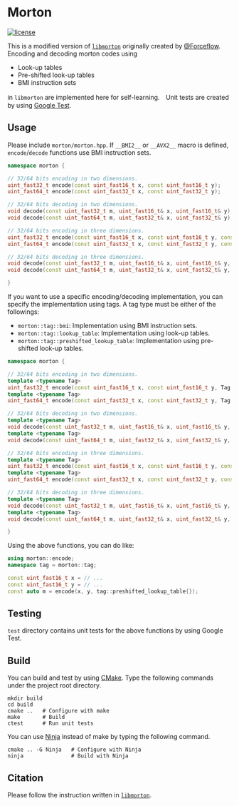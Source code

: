 # Morton
[![license](https://img.shields.io/github/license/mashape/apistatus.svg)](https://opensource.org/licenses/MIT)

This is a modified version of [`libmorton`](https://github.com/Forceflow/libmorton) originally created by [@Forceflow](https://github.com/Forceflow). Encoding and decoding morton codes using 

- Look-up tables
- Pre-shifted look-up tables
- BMI instruction sets

in `libmorton` are implemented here for self-learning.　Unit tests are created by using [Google Test](https://github.com/google/googletest).

## Usage

Please include `morton/morton.hpp`. If `__BMI2__` or `__AVX2__` macro is defined, `encode`/`decode` functions use BMI instruction sets.

```cpp
namespace morton {

// 32/64 bits encoding in two dimensions.
uint_fast32_t encode(const uint_fast16_t x, const uint_fast16_t y);
uint_fast64_t encode(const uint_fast32_t x, const uint_fast32_t y);

// 32/64 bits decoding in two dimensions.
void decode(const uint_fast32_t m, uint_fast16_t& x, uint_fast16_t& y);
void decode(const uint_fast64_t m, uint_fast32_t& x, uint_fast32_t& y);

// 32/64 bits encoding in three dimensions.
uint_fast32_t encode(const uint_fast16_t x, const uint_fast16_t y, const uint_fast16_t z);
uint_fast64_t encode(const uint_fast32_t x, const uint_fast32_t y, const uint_fast32_t z);

// 32/64 bits decoding in three dimensions.
void decode(const uint_fast32_t m, uint_fast16_t& x, uint_fast16_t& y, uint_fast16_t& z);
void decode(const uint_fast64_t m, uint_fast32_t& x, uint_fast32_t& y, uint_fast32_t& z);

}
```

If you want to use a specific encoding/decoding implementation, you can specify the implementation using tags. A tag type must be either of the followings:

- `morton::tag::bmi`: Implementation using BMI instruction sets.
- `morton::tag::lookup_table`: Implementation using look-up tables.
- `morton::tag::preshifted_lookup_table`: Implementation using pre-shifted look-up tables.

```cpp
namespace morton {

// 32/64 bits encoding in two dimensions.
template <typename Tag>
uint_fast32_t encode(const uint_fast16_t x, const uint_fast16_t y, Tag tag);
template <typename Tag>
uint_fast64_t encode(const uint_fast32_t x, const uint_fast32_t y, Tag tag);

// 32/64 bits decoding in two dimensions.
template <typename Tag>
void decode(const uint_fast32_t m, uint_fast16_t& x, uint_fast16_t& y, Tag tag);
template <typename Tag>
void decode(const uint_fast64_t m, uint_fast32_t& x, uint_fast32_t& y, Tag tag);

// 32/64 bits encoding in three dimensions.
template <typename Tag>
uint_fast32_t encode(const uint_fast16_t x, const uint_fast16_t y, const uint_fast16_t z, Tag tag);
template <typename Tag>
uint_fast64_t encode(const uint_fast32_t x, const uint_fast32_t y, const uint_fast32_t z, Tag tag);

// 32/64 bits decoding in three dimensions.
template <typename Tag>
void decode(const uint_fast32_t m, uint_fast16_t& x, uint_fast16_t& y, uint_fast16_t& z, Tag tag);
template <typename Tag>
void decode(const uint_fast64_t m, uint_fast32_t& x, uint_fast32_t& y, uint_fast32_t& z, Tag tag);

}
```

Using the above functions, you can do like:

```cpp
using morton::encode;
namespace tag = morton::tag;

const uint_fast16_t x = // ...
const uint_fast16_t y = // ...
const auto m = encode(x, y, tag::preshifted_lookup_table{});
```

## Testing

`test` directory contains unit tests for the above functions by using Google Test.

## Build

You can build and test by using [CMake](https://cmake.org/). Type the following commands under the project root directory.

```terminal
mkdir build
cd build
cmake ..   # Configure with make
make       # Build
ctest      # Run unit tests
```

You can use [Ninja](https://ninja-build.org/) instead of make by typing the following command.

```terminal
cmake .. -G Ninja   # Configure with Ninja
ninja               # Build with Ninja
```

## Citation

Please follow the instruction written in [`libmorton`](https://github.com/Forceflow/libmorton).